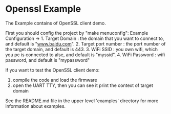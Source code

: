 # Openssl Example

The Example contains of OpenSSL client demo.

First you should config the project by "make menuconfig":
  Example Configuration ->
    1. Target Domain : the domain that you want to connect to, and default is "www.baidu.com".
    2. Target port number : the port number of the target domain, and default is 443.
    3. WiFi SSID : you own wifi, which you pc is connected to alse, and default is "myssid".
    4. WiFi Password : wifi password, and default is "mypassword"

If you want to test the OpenSSL client demo:
  1. compile the code and load the firmware
  2. open the UART TTY, then you can see it print the context of target domain

See the README.md file in the upper level 'examples' directory for more information about examples.
